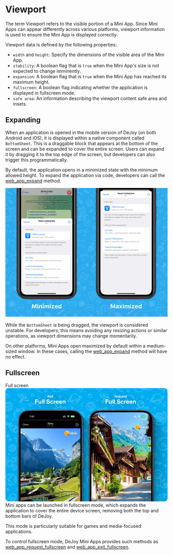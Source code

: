# Viewport

The term Viewport refers to the visible portion of a Mini App. Since Mini Apps can appear differently across various platforms, viewport information is used to ensure the Mini App is displayed correctly.

Viewport data is defined by the following properties:

- ```width``` and ```height```: Specify the dimensions of the visible area of the Mini App.
- ```stability```: A boolean flag that is ```true``` when the Mini App's size is not expected to change imminently.
- ```expansion```: A boolean flag that is ```true``` when the Mini App has reached its maximum height.
- ```fullscreen```: A boolean flag indicating whether the application is displayed in fullscreen mode.
- ```safe area```: An information describing the viewport content safe area and insets.


## Expanding
When an application is opened in the mobile version of DeJoy (on both Android and iOS), it is displayed within a native component called ```BottomSheet```. This is a draggable block that appears at the bottom of the screen and can be expanded to cover the entire screen. Users can expand it by dragging it to the top edge of the screen, but developers can also trigger this programmatically.

By default, the application opens in a minimized state with the minimum allowed height. To expand the application via code, developers can call the [web_app_expand](../apps-communication/methods.md#web_app_expand) method.

![expansion](./expansion.png)

While the ```BottomSheet``` is being dragged, the viewport is considered unstable. For developers, this means avoiding any resizing actions or similar operations, as viewport dimensions may change momentarily.

On other platforms, Mini Apps open maximized by default within a medium-sized window. In these cases, calling the [web_app_expand](../apps-communication/methods.md#web_app_expand) method will have no effect.

## Fullscreen
Full screen
![full-screen](./full-screen.png)
Mini apps can be launched in fullscreen mode, which expands the application to cover the entire device screen, removing both the top and bottom bars of DeJoy.

This mode is particularly suitable for games and media-focused applications.

To control fullscreen mode, DeJoy Mini Apps provides such methods as [web_app_request_fullscreen](../apps-communication/methods.md#web_app_request_fullscreen) and [web_app_exit_fullscreen](../apps-communication/methods.md#web_app_exit_fullscreen).